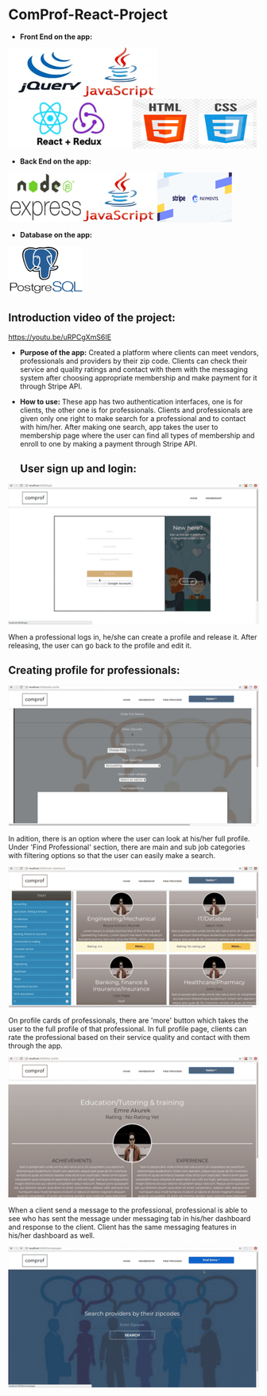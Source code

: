 # ComProf-React-Project
* **Front End on the app:**
<div><img src="jQuery.png" height="100px" width="150px"><img src="js.png" height="100px" width="150px"><img src="reactredux.png" height="100px" width="250px"><img src="htmlcss.png" height="100px" width="250px"></div>

* **Back End on the app:**
<div><img src="nodeexpress.png" height="100px" width="150px"><img src="js.png" height="100px" width="150px"><img src="stripe.png" height="100px" width="150px"></div>

* **Database on the app:**
<img src="postgres.png" height="100px" width="150px">

## Introduction video of the project: 
https://youtu.be/uRPCgXmS6IE

* **Purpose of the app:** 
   Created a platform where clients can meet vendors, professionals and providers by their zip code. Clients can
check their service and quality ratings and contact with them with the messaging system after choosing appropriate membership and make payment for it through Stripe API.
* **How to use:**
   These app has two authentication interfaces, one is for clients, the other one is for professionals. Clients and professionals are given only one right to make search for a professional and to contact with him/her. After making one search, app takes the user to membership page where the user can find all types of membership and enroll to one by making a payment through Stripe API. <br/>
   
   ## User sign up and login: 
![](signup.gif)

   When a professional logs in, he/she can create a profile and release it. After releasing, the user can go back to the profile and edit it. 
   ## Creating profile for professionals: 
![](profile.gif)

   In adition, there is an option where the user can look at his/her full profile. Under 'Find Professional' section, there are main and sub job categories with filtering options so that the user can easily make a search. 
   
   ![](filtering.gif)
   
   On profile cards of professionals, there are 'more' button which takes the user to the full profile of that professional. In full profile page, clients can rate the professional based on their service quality and contact with them through the app. 
   
![](rating.gif)

When a client send a message to the professional, professional is able to see who has sent the message under messaging tab in his/her dashboard and response to the client. Client has the same messaging features in his/her dashboard as well.

![](messaging.gif)







